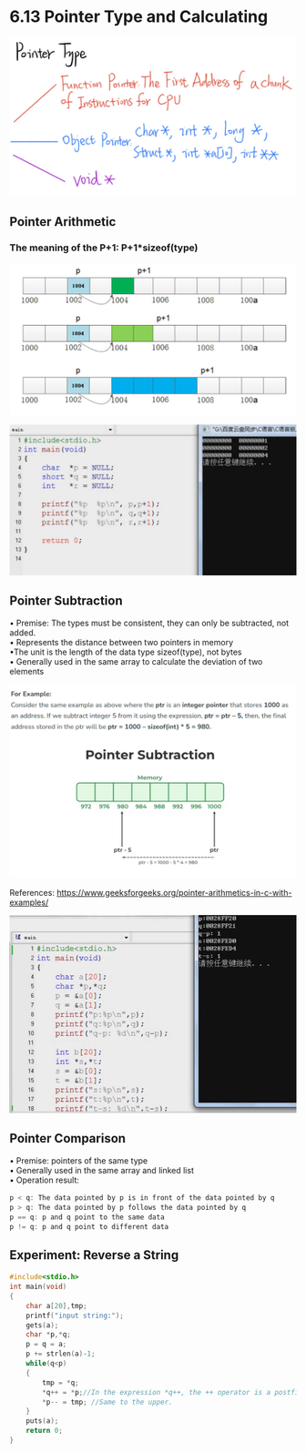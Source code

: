 # 6.13 Pointer Type and Calculating



![01](https://github.com/knightsummon/02-Computer-underlying-programming-and-system-optimization/blob/main/06%20Data%20Storage%20and%20Pointer/6.13%20Pointer%20Type%20and%20Calculating.assets/01.jpg)

## Pointer Arithmetic

### The meaning of the P+1: P+1*sizeof(type)

![02](https://github.com/knightsummon/02-Computer-underlying-programming-and-system-optimization/blob/main/06%20Data%20Storage%20and%20Pointer/6.13%20Pointer%20Type%20and%20Calculating.assets/02.jpg)

![03](https://github.com/knightsummon/02-Computer-underlying-programming-and-system-optimization/blob/main/06%20Data%20Storage%20and%20Pointer/6.13%20Pointer%20Type%20and%20Calculating.assets/03.jpg)

## Pointer Subtraction

• Premise: The types must be consistent, they can only be subtracted, not added.  
• Represents the distance between two pointers in memory  
•The unit is the length of the data type sizeof(type), not bytes  
• Generally used in the same array to calculate the deviation of two elements  

![04](https://github.com/knightsummon/02-Computer-underlying-programming-and-system-optimization/blob/main/06%20Data%20Storage%20and%20Pointer/6.13%20Pointer%20Type%20and%20Calculating.assets/04.jpg)

References: https://www.geeksforgeeks.org/pointer-arithmetics-in-c-with-examples/

![05](https://github.com/knightsummon/02-Computer-underlying-programming-and-system-optimization/blob/main/06%20Data%20Storage%20and%20Pointer/6.13%20Pointer%20Type%20and%20Calculating.assets/05.jpg)

## Pointer Comparison 

• Premise: pointers of the same type  
• Generally used in the same array and linked list  
• Operation result:

```c
p < q: The data pointed by p is in front of the data pointed by q
p > q: The data pointed by p follows the data pointed by q
p == q: p and q point to the same data
p != q: p and q point to different data
```

##  Experiment: Reverse a String

```c
#include<stdio.h>
int main(void)
{
	char a[20],tmp;
	printf("input string:");
	gets(a);
	char *p,*q;
	p = q = a;
	p += strlen(a)-1; 
	while(q<p)
	{
		tmp = *q;
		*q++ = *p;//In the expression *q++, the ++ operator is a postfix increment operator. It increments the value of q after the value at the original address pointed to by q is used in the expression. This can be distinguished by "++q" and "q++". For(int i; i++; i<100)
		*p-- = tmp; //Same to the upper.
	}
	puts(a);
	return 0; 
} 
```

